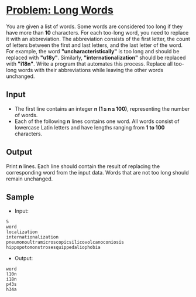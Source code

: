 # [Problem: Long Words](https://my.newtonschool.co/playground/code/e6mi3nya32yu)

You are given a list of words. Some words are considered too long if they have more than **10** characters. For each too-long word, you need to replace it with an abbreviation. The abbreviation consists of the first letter, the count of letters between the first and last letters, and the last letter of the word.
<be>
For example, the word **"uncharacteristically"** is too long and should be replaced with **"u18y"**. Similarly, **"internationalization"** should be replaced with **"i18n"**.
<be>
Write a program that automates this process. Replace all too-long words with their abbreviations while leaving the other words unchanged.

## Input

- The first line contains an integer **n (1 ≤ n ≤ 100)**, representing the number of words.
- Each of the following **n** lines contains one word. All words consist of lowercase Latin letters and have lengths ranging from **1 to 100** characters.

## Output

Print **n** lines. Each line should contain the result of replacing the corresponding word from the input data. Words that are not too long should remain unchanged.

## Sample

- Input:
```
5
word
localization
internationalization
pneumonoultramicroscopicsilicovolcanoconiosis
hippopotomonstrosesquippedaliophobia
```

- Output:
```
word
l10n
i18n
p43s
h34a
```
